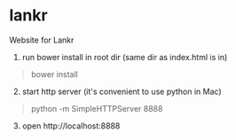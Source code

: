 # lankr
Website for Lankr

1. run bower install in root dir (same dir as index.html is in)
>bower install

2. start http server (it's convenient to use python in Mac)
>python -m SimpleHTTPServer 8888

3. open http://localhost:8888